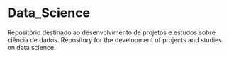 # Data_Science
 Repositório destinado ao desenvolvimento de projetos e estudos sobre ciência de dados. Repository for the development of projects and studies on data science. 
